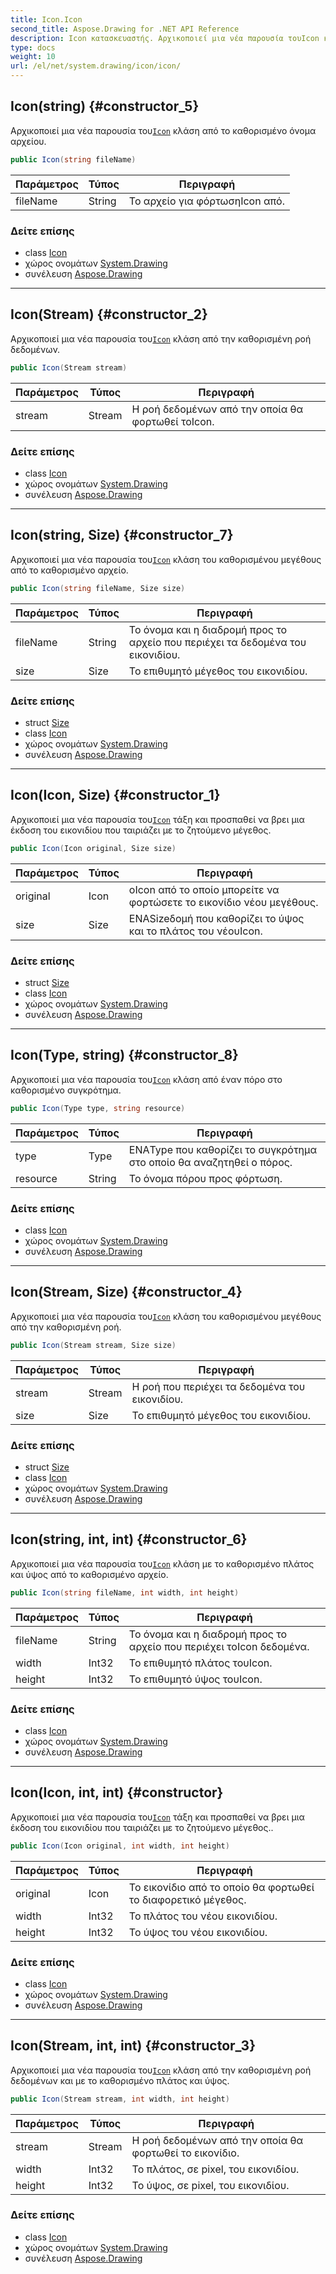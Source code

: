 ```yaml
---
title: Icon.Icon
second_title: Aspose.Drawing for .NET API Reference
description: Icon κατασκευαστής. Αρχικοποιεί μια νέα παρουσία τουIcon κλάση από το καθορισμένο όνομα αρχείου.
type: docs
weight: 10
url: /el/net/system.drawing/icon/icon/
---
```

## Icon(string) {#constructor_5}

Αρχικοποιεί μια νέα παρουσία του[`Icon`](../) κλάση από το καθορισμένο όνομα αρχείου.

```csharp
public Icon(string fileName)
```

| Παράμετρος | Τύπος | Περιγραφή |
| --- | --- | --- |
| fileName | String | Το αρχείο για φόρτωσηIcon από. |

### Δείτε επίσης

* class [Icon](../)
* χώρος ονομάτων [System.Drawing](../../icon/)
* συνέλευση [Aspose.Drawing](../../../)

---

## Icon(Stream) {#constructor_2}

Αρχικοποιεί μια νέα παρουσία του[`Icon`](../) κλάση από την καθορισμένη ροή δεδομένων.

```csharp
public Icon(Stream stream)
```

| Παράμετρος | Τύπος | Περιγραφή |
| --- | --- | --- |
| stream | Stream | Η ροή δεδομένων από την οποία θα φορτωθεί τοIcon. |

### Δείτε επίσης

* class [Icon](../)
* χώρος ονομάτων [System.Drawing](../../icon/)
* συνέλευση [Aspose.Drawing](../../../)

---

## Icon(string, Size) {#constructor_7}

Αρχικοποιεί μια νέα παρουσία του[`Icon`](../) κλάση του καθορισμένου μεγέθους από το καθορισμένο αρχείο.

```csharp
public Icon(string fileName, Size size)
```

| Παράμετρος | Τύπος | Περιγραφή |
| --- | --- | --- |
| fileName | String | Το όνομα και η διαδρομή προς το αρχείο που περιέχει τα δεδομένα του εικονιδίου. |
| size | Size | Το επιθυμητό μέγεθος του εικονιδίου. |

### Δείτε επίσης

* struct [Size](../../size/)
* class [Icon](../)
* χώρος ονομάτων [System.Drawing](../../icon/)
* συνέλευση [Aspose.Drawing](../../../)

---

## Icon(Icon, Size) {#constructor_1}

Αρχικοποιεί μια νέα παρουσία του[`Icon`](../) τάξη και προσπαθεί να βρει μια έκδοση του εικονιδίου που ταιριάζει με το ζητούμενο μέγεθος.

```csharp
public Icon(Icon original, Size size)
```

| Παράμετρος | Τύπος | Περιγραφή |
| --- | --- | --- |
| original | Icon | οIcon από το οποίο μπορείτε να φορτώσετε το εικονίδιο νέου μεγέθους. |
| size | Size | ΕΝΑSizeδομή που καθορίζει το ύψος και το πλάτος του νέουIcon. |

### Δείτε επίσης

* struct [Size](../../size/)
* class [Icon](../)
* χώρος ονομάτων [System.Drawing](../../icon/)
* συνέλευση [Aspose.Drawing](../../../)

---

## Icon(Type, string) {#constructor_8}

Αρχικοποιεί μια νέα παρουσία του[`Icon`](../) κλάση από έναν πόρο στο καθορισμένο συγκρότημα.

```csharp
public Icon(Type type, string resource)
```

| Παράμετρος | Τύπος | Περιγραφή |
| --- | --- | --- |
| type | Type | ΕΝΑType που καθορίζει το συγκρότημα στο οποίο θα αναζητηθεί ο πόρος. |
| resource | String | Το όνομα πόρου προς φόρτωση. |

### Δείτε επίσης

* class [Icon](../)
* χώρος ονομάτων [System.Drawing](../../icon/)
* συνέλευση [Aspose.Drawing](../../../)

---

## Icon(Stream, Size) {#constructor_4}

Αρχικοποιεί μια νέα παρουσία του[`Icon`](../) κλάση του καθορισμένου μεγέθους από την καθορισμένη ροή.

```csharp
public Icon(Stream stream, Size size)
```

| Παράμετρος | Τύπος | Περιγραφή |
| --- | --- | --- |
| stream | Stream | Η ροή που περιέχει τα δεδομένα του εικονιδίου. |
| size | Size | Το επιθυμητό μέγεθος του εικονιδίου. |

### Δείτε επίσης

* struct [Size](../../size/)
* class [Icon](../)
* χώρος ονομάτων [System.Drawing](../../icon/)
* συνέλευση [Aspose.Drawing](../../../)

---

## Icon(string, int, int) {#constructor_6}

Αρχικοποιεί μια νέα παρουσία του[`Icon`](../) κλάση με το καθορισμένο πλάτος και ύψος από το καθορισμένο αρχείο.

```csharp
public Icon(string fileName, int width, int height)
```

| Παράμετρος | Τύπος | Περιγραφή |
| --- | --- | --- |
| fileName | String | Το όνομα και η διαδρομή προς το αρχείο που περιέχει τοIcon δεδομένα. |
| width | Int32 | Το επιθυμητό πλάτος τουIcon. |
| height | Int32 | Το επιθυμητό ύψος τουIcon. |

### Δείτε επίσης

* class [Icon](../)
* χώρος ονομάτων [System.Drawing](../../icon/)
* συνέλευση [Aspose.Drawing](../../../)

---

## Icon(Icon, int, int) {#constructor}

Αρχικοποιεί μια νέα παρουσία του[`Icon`](../) τάξη και προσπαθεί να βρει μια έκδοση του εικονιδίου που ταιριάζει με το ζητούμενο μέγεθος..

```csharp
public Icon(Icon original, int width, int height)
```

| Παράμετρος | Τύπος | Περιγραφή |
| --- | --- | --- |
| original | Icon | Το εικονίδιο από το οποίο θα φορτωθεί το διαφορετικό μέγεθος. |
| width | Int32 | Το πλάτος του νέου εικονιδίου. |
| height | Int32 | Το ύψος του νέου εικονιδίου. |

### Δείτε επίσης

* class [Icon](../)
* χώρος ονομάτων [System.Drawing](../../icon/)
* συνέλευση [Aspose.Drawing](../../../)

---

## Icon(Stream, int, int) {#constructor_3}

Αρχικοποιεί μια νέα παρουσία του[`Icon`](../) κλάση από την καθορισμένη ροή δεδομένων και με το καθορισμένο πλάτος και ύψος.

```csharp
public Icon(Stream stream, int width, int height)
```

| Παράμετρος | Τύπος | Περιγραφή |
| --- | --- | --- |
| stream | Stream | Η ροή δεδομένων από την οποία θα φορτωθεί το εικονίδιο. |
| width | Int32 | Το πλάτος, σε pixel, του εικονιδίου. |
| height | Int32 | Το ύψος, σε pixel, του εικονιδίου. |

### Δείτε επίσης

* class [Icon](../)
* χώρος ονομάτων [System.Drawing](../../icon/)
* συνέλευση [Aspose.Drawing](../../../)


